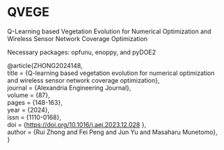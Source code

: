 # QVEGE
Q-Learning based Vegetation Evolution for Numerical Optimization and Wireless Sensor Network Coverage Optimization

Necessary packages: opfunu, enoppy, and pyDOE2


@article{ZHONG2024148,  
title = {Q-learning based vegetation evolution for numerical optimization and wireless sensor network coverage optimization},  
journal = {Alexandria Engineering Journal},  
volume = {87},  
pages = {148-163},  
year = {2024},  
issn = {1110-0168},  
doi = {https://doi.org/10.1016/j.aej.2023.12.028 },  
author = {Rui Zhong and Fei Peng and Jun Yu and Masaharu Munetomo},  
}
